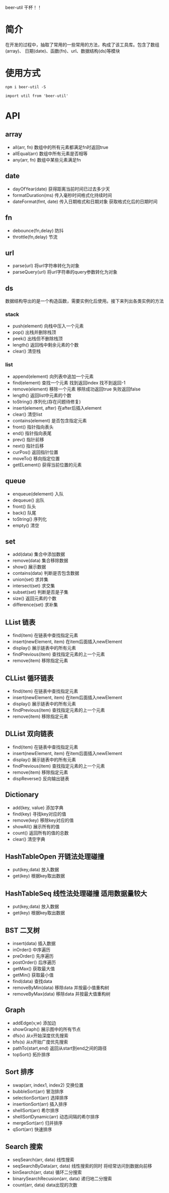 beer-util 干杯！！
# 简介
在开发的过程中，抽取了常用的一些常用的方法，构成了该工具库。包含了数组(array)、
日期(date)、函数(fn)、url、数据结构(ds)等模块

# 使用方式
```
npm i beer-util -S

import util from 'beer-util'
```

# API

## array

- all(arr, fn) 数组中的所有元素都满足fn时返回true
- allEqual(arr) 数组中所有元素是否相等
- any(arr, fn) 数组中某些元素满足fn

## date
- dayOfYear(date) 获得距离当前时间已过去多少天
- formatDuration(ms) 传入毫秒时间格式化持续时间
- dateFormat(fmt, date) 传入日期格式和日期对象 获取格式化后的日期时间

## fn
- debounce(fn,delay) 防抖
- throttle(fn,delay) 节流

## url
- parse(url) 将url字符串转化为对象
- parseQuery(url) 将url字符串的query参数转化为对象

## ds

数据结构导出的是一个构造函数，需要实例化后使用。接下来列出各类实例的方法

### stack
- push(element) 向栈中压入一个元素
- pop() 出栈并删除栈顶
- peek() 出栈但不删除栈顶
- length() 返回栈中剩余元素的个数
- clear() 清空栈

### list
- append(element) 向列表中追加一个元素
- find(element) 查找一个元素 找到返回index 找不到返回-1
- remove(element) 移除一个元素 移除成功返回true 失败返回false
- length() 返回list中元素的个数
- toString() 序列化(存在问题待修复)
- insert(element, after) 在after后插入element
- clear() 清空list
- contains(element) 是否包含指定元素
- front() 指针指向表头
- end() 指针指向表尾
- prev() 指针前移
- next() 指针后移
- curPos() 返回指针位置
- moveTo() 移向指定位置
- getELement() 获得当前位置的元素

## queue
- enqueue(delement) 入队
- dequeue() 出队
- front() 队头
- back() 队尾
- toString() 序列化
- empty() 清空

## set
- add(data) 集合中添加数据
- remove(data) 集合移除数据
- show() 展示数据
- contains(data) 判断是否包含数据
- union(set) 求并集
- intersect(set) 求交集
- subset(set) 判断是否是子集
- size() 返回元素的个数
- difference(set) 求补集

## LList 链表
- find(item) 在链表中查找指定元素
- insert(newElement, item) 在item后面插入newElement
- display() 展示链表中的所有元素
- findPrevious(item) 查找指定元素的上一个元素
- remove(item) 移除指定元素

## CLList 循环链表
- find(item) 在链表中查找指定元素
- insert(newElement, item) 在item后面插入newElement
- display() 展示链表中的所有元素
- findPrevious(item) 查找指定元素的上一个元素
- remove(item) 移除指定元素

## DLList 双向链表
- find(item) 在链表中查找指定元素
- insert(newElement, item) 在item后面插入newElement
- display() 展示链表中的所有元素
- findPrevious(item) 查找指定元素的上一个元素
- remove(item) 移除指定元素
- dispReverse() 反向输出链表

## Dictionary
- add(key, value) 添加字典
- find(key) 寻找key对应的值
- remove(key) 移除key对应的值
- showAll() 展示所有的值
- count() 返回所有的值的总数
- clear() 清空字典

## HashTableOpen 开链法处理碰撞
- put(key,data) 放入数据
- get(key) 根据key取出数据

## HashTableSeq 线性法处理碰撞 适用数据量较大
- put(key,data) 放入数据
- get(key) 根据key取出数据

## BST 二叉树
- insert(data) 插入数据
- inOrder() 中序遍历
- preOrder() 先序遍历
- postOrder() 后序遍历
- getMax() 获取最大值
- getMin() 获取最小值
- find(data) 查找data
- removeByMin(data) 移除data 并按最小值重构树
- removeByMax(data) 移除data 并按最大值重构树

## Graph
- addEdge(v,w) 添加边
- showGraph() 展示图中的所有节点
- dfs(v) 从v开始深度优先搜索
- bfs(s) 从s开始广度优先搜索
- pathTo(start,end) 返回从start到end之间的路径
- topSort() 拓扑排序

## Sort 排序
- swap(arr, index1, index2) 交换位置
- bubbleSort(arr) 冒泡排序
- selectionSort(arr) 选择排序
- insertionSort(arr) 插入排序
- shellSort(arr) 希尔排序
- shellSortDynamic(arr) 动态间隔的希尔排序
- mergeSort(arr) 归并排序
- qSort(arr) 快速排序

## Search 搜索
- seqSearch(arr, data) 线性搜索
- seqSearchByData(arr, data) 线性搜索的同时 将经常访问到数据向前移
- binSearch(arr, data) 循环二分搜索
- binarySearchRecusion(arr, data) 递归地二分搜索
- count(arr, data) data出现的次数